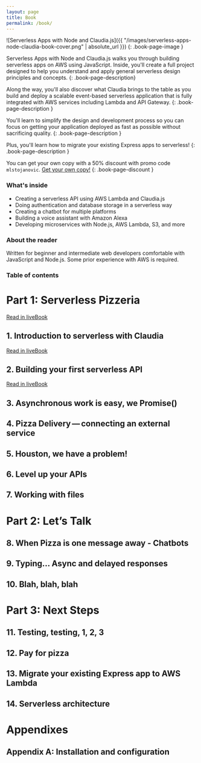 ```yaml
---
layout: page
title: Book
permalink: /book/
---
```


![Serverless Apps with Node and Claudia.js]({{ "/images/serverless-apps-node-claudia-book-cover.png" | absolute_url }})
{: .book-page-image }

Serverless Apps with Node and Claudia.js walks you through building serverless apps on AWS using JavaScript. Inside, you'll create a full project designed to help you understand and apply general serverless design principles and concepts.
{: .book-page-description}

Along the way, you'll also discover what Claudia brings to the table as you build and deploy a scalable event-based serverless application that is fully integrated with AWS services including Lambda and API Gateway.
{: .book-page-description }

You'll learn to simplify the design and development process so you can focus on getting your application deployed as fast as possible without sacrificing quality.
{: .book-page-description }

Plus, you'll learn how to migrate your existing Express apps to serverless!
{: .book-page-description }

You can get your own copy with a 50% discount with promo code `mlstojanovic`.
<a id="book-buy-btn" href="https://www.manning.com/books/serverless-apps-with-node-and-claudiajs">Get your own copy!</a>
{: .book-page-discount }

### What's inside

- Creating a serverless API using AWS Lambda and Claudia.js
- Doing authentication and database storage in a serverless way
- Creating a chatbot for multiple platforms
- Building a voice assistant with Amazon Alexa
- Developing microservices with Node.js, AWS Lambda, S3, and more

### About the reader

Written for beginner and intermediate web developers comfortable with JavaScript and Node.js. Some prior experience with AWS is required.

### Table of contents

<div class="toc">
  <h1 id="part_id_1" class="sect0">Part 1: Serverless Pizzeria</h1>
  <div class="sect1 available free">
    <span class="book_actions">
    <a class="view-in-livebook" href="https://livebook.manning.com/#!/book/serverless-apps-with-node-and-claudiajs/chapter-1/" title="Read in liveBook" target="_blank">
    <span class="fa fa-eye"></span>
    <span class="sr-only">Read in liveBook</span>
    </a>
    </span>
    <h2 id="chapter_id_1" data-toggle="tooltip" data-placement="left" title="" data-original-title="Available">1. Introduction to serverless with Claudia<a href="#downloads" class="download-link"><span class="free-badge"></span></a></h2>
  </div>
  <div class="sect1 available">
    <span class="book_actions"><a class="view-in-livebook" href="https://livebook.manning.com/#!/book/serverless-apps-with-node-and-claudiajs/chapter-2/" title="Read in liveBook" target="_blank"><span class="fa fa-eye"></span><span class="sr-only">Read in liveBook</span></a></span>
    <h2 id="chapter_id_2" data-toggle="tooltip" data-placement="left" title="" data-original-title="Available">2. Building your first serverless API</h2>
  </div>
  <div class="sect1 available">
    <span class="book_actions"><a class="view-in-livebook" href="https://livebook.manning.com/#!/book/serverless-apps-with-node-and-claudiajs/chapter-3/" title="Read in liveBook" target="_blank"><span class="fa fa-eye"></span><span class="sr-only">Read in liveBook</span></a></span>
    <h2 id="chapter_id_3" data-toggle="tooltip" data-placement="left" title="" data-original-title="Available">3. Asynchronous work is easy, we Promise()</h2>
  </div>
  <div class="sect1">
    <h2 id="chapter_id_4">4. Pizza Delivery — connecting an external service</h2>
    <div class="sectionbody hidden-toc">
    </div>
  </div>
  <div class="sect1">
    <h2 id="chapter_id_5">5. Houston, we have a problem!</h2>
    <div class="sectionbody hidden-toc">
    </div>
  </div>
  <div class="sect1">
    <h2 id="chapter_id_6">6. Level up your APIs</h2>
    <div class="sectionbody hidden-toc">
    </div>
  </div>
  <div class="sect1">
    <h2 id="chapter_id_7">7. Working with files</h2>
    <div class="sectionbody hidden-toc">
    </div>
  </div>
  <h1 id="part_id_2" class="sect0">Part 2: Let’s Talk</h1>
  <div class="sect1">
    <h2 id="chapter_id_8">8. When Pizza is one message away - Chatbots</h2>
    <div class="sectionbody hidden-toc">
    </div>
  </div>
  <div class="sect1">
    <h2 id="chapter_id_9">9. Typing… Async and delayed responses</h2>
    <div class="sectionbody hidden-toc">
    </div>
  </div>
  <div class="sect1">
    <h2 id="chapter_id_10">10. Blah, blah, blah</h2>
    <div class="sectionbody hidden-toc">
    </div>
  </div>
  <h1 id="part_id_3" class="sect0">Part 3: Next Steps</h1>
  <div class="sect1">
    <h2 id="chapter_id_11">11. Testing, testing, 1, 2, 3</h2>
    <div class="sectionbody hidden-toc">
    </div>
  </div>
  <div class="sect1">
    <h2 id="chapter_id_12">12. Pay for pizza</h2>
    <div class="sectionbody hidden-toc">
    </div>
  </div>
  <div class="sect1">
    <h2 id="chapter_id_13">13. Migrate your existing Express app to AWS Lambda</h2>
    <div class="sectionbody hidden-toc">
    </div>
  </div>
  <div class="sect1">
    <h2 id="chapter_id_14">14. Serverless architecture</h2>
    <div class="sectionbody hidden-toc">
    </div>
  </div>
  <h1 id="part" class="sect0">Appendixes</h1>
  <div class="sect1 available">
    <h2 id="_installation_and_configuration" data-toggle="tooltip" data-placement="left" title="" data-original-title="Available">Appendix A: Installation and configuration</h2>
  </div>
</div>
